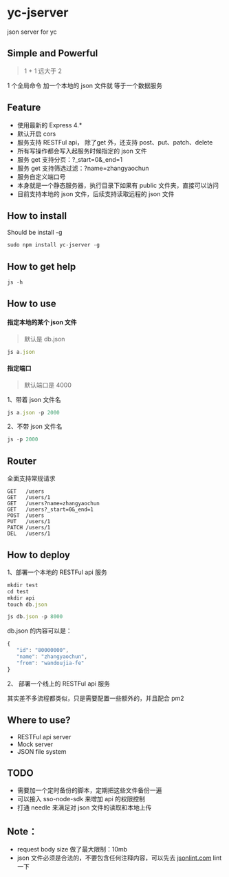# yc-jserver
json server for yc

## Simple and Powerful

> 1 + 1 远大于 2

1 个全局命令 加一个本地的 json 文件就 等于一个数据服务

## Feature

* 使用最新的 Express 4.*
* 默认开启 cors
* 服务支持 RESTFul api， 除了get 外，还支持 post、put、patch、delete 
* 所有写操作都会写入起服务时候指定的 json 文件
* 服务 get 支持分页：?_start=0&_end=1
* 服务 get 支持筛选过滤：?name=zhangyaochun
* 服务自定义端口号
* 本身就是一个静态服务器，执行目录下如果有 public 文件夹，直接可以访问
* 目前支持本地的 json 文件，后续支持读取远程的 json 文件

## How to install

Should be install -g

```javascript
sudo npm install yc-jserver -g
```

## How to get help

```javascript
js -h
```

## How to use

#### 指定本地的某个 json 文件

> 默认是 db.json

```javascript
js a.json
```

#### 指定端口

> 默认端口是 4000

1、带着 json 文件名

```javascript
js a.json -p 2000
```

2、不带 json 文件名


```javascript
js -p 2000
```

## Router

全面支持常规请求

```
GET   /users
GET   /users/1
GET   /users?name=zhangyaochun
GET   /users?_start=0&_end=1
POST  /users
PUT   /users/1
PATCH /users/1
DEL   /users/1
```

## How to deploy

1、部署一个本地的 RESTFul api 服务

```javascript
mkdir test
cd test
mkdir api
touch db.json

js db.json -p 8000
```

db.json 的内容可以是：

```javascript
{
   "id": "80000000",
   "name": "zhangyaochun",
   "from": "wandoujia-fe"
}
```

2、 部署一个线上的 RESTFul api 服务

其实差不多流程都类似，只是需要配置一些额外的，并且配合 pm2


## Where to use?

* RESTFul api server
* Mock server
* JSON file system

## TODO

* 需要加一个定时备份的脚本，定期把这些文件备份一遍
* 可以接入 sso-node-sdk 来增加 api 的权限控制
* 打通 needle 来满足对 json 文件的读取和本地上传


## Note：

* request body size 做了最大限制：10mb
* json 文件必须是合法的，不要包含任何注释内容，可以先去 [jsonlint.com](http://jsonlint.com/) lint 一下